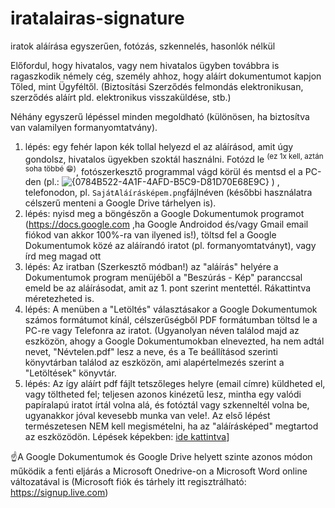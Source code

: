 # iratalairas-signature
iratok aláírása egyszerűen, fotózás, szkennelés, hasonlók nélkül

Előfordul, hogy hivatalos, vagy nem hivatalos ügyben továbbra is ragaszkodik némely cég, személy ahhoz, hogy aláírt dokumentumot kapjon Tőled, mint Ügyféltől. 
(Biztosítási Szerződés felmondás elektronikusan, szerződés aláírt pld. elektronikus visszaküldése, stb.)

Néhány egyszerű lépéssel minden megoldható (különösen, ha biztosítva van valamilyen formanyomtatvány).

1. lépés: egy fehér lapon kék tollal helyezd el az aláírásod, amit úgy gondolsz, hivatalos ügyekben szoktál használni. Fotózd le <sup>(ez 1x kell, aztán soha többé 😁)</sup>, fotószerkesztő programmal vágd körül és mentsd el a PC-den (pl.: ![{0784B522-4A1F-4AFD-B5C9-D81D70E68E9C}](https://github.com/user-attachments/assets/a4e66f93-aab8-42f9-8a70-8ea3d31329f5) )
, telefonodon, pl. <code>SajátAláírásképem.png</code>fájlnéven (későbbi használatra célszerű menteni a Google Drive tárhelyen is).
2. lépés: nyisd meg a böngészőn a Google Dokumentumok programot (https://docs.google.com ,ha Google Androidod és/vagy Gmail email fiókod van akkor 100%-ra van ilyened is!), töltsd fel a Google Dokumentumok közé az aláírandó iratot (pl. formanyomtatványt), vagy írd meg magad ott
3. lépés: Az iratban (Szerkesztő módban!) az "aláírás" helyére a Dokumentumok program menüjéből a "Beszúrás - Kép" paranccsal emeld be az aláírásodat, amit az 1. pont szerint mentettél. Rákattintva méretezheted is.
4. lépés: A menüben a "Letöltés" választásakor a Google Dokumentumok számos formátumot kínál, célszerűségből PDF formátumban töltsd le a PC-re vagy Telefonra az iratot. (Ugyanolyan néven találod majd az eszközön, ahogy a Google Dokumentumokban elnevezted, ha nem adtál nevet, "Névtelen.pdf" lesz a neve, és a Te beállításod szerinti könyvtárban találod az eszközön, ami alapértelmezés szerint a "Letöltések" könyvtár.
5. lépés: Az így aláírt pdf fájlt tetszőleges helyre (email címre) küldheted el, vagy töltheted fel; teljesen azonos kinézetű lesz, mintha egy valódi papíralapú iratot írtál volna alá, és fotóztál vagy szkenneltél volna be, ugyanakkor jóval kevesebb munka van vele!. Az első lépést természetesen NEM kell megismételni, ha az "aláírásképed" megtartod az eszközödön. 
Lépések képekben:
[ide kattintva](https://drive.google.com/file/d/1e3B4X5SV3N_juV40mtp9u8GzASBtJ0JK/view?usp=drive_link)]

☝️A Google Dokumentumok és Google Drive helyett szinte azonos módon működik a fenti eljárás a Microsoft Onedrive-on a Microsoft Word online változatával is (Microsoft fiók és tárhely itt regisztrálható: https://signup.live.com) 
